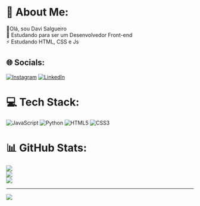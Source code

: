 # 💫 About Me:
🔭Olá, sou Davi Salgueiro<br>💬 Estudando para ser um Desenvolvedor Front-end<br>⚡ Estudando HTML, CSS e Js


## 🌐 Socials:
[![Instagram](https://img.shields.io/badge/Instagram-%23E4405F.svg?logo=Instagram&logoColor=white)](https://instagram.com/https://www.instagram.com/salgueiro._/) [![LinkedIn](https://img.shields.io/badge/LinkedIn-%230077B5.svg?logo=linkedin&logoColor=white)](https://linkedin.com/in/www.linkedin.com/in/davi-salgueiro-8b05ba276) 

# 💻 Tech Stack:
![JavaScript](https://img.shields.io/badge/javascript-%23323330.svg?style=for-the-badge&logo=javascript&logoColor=%23F7DF1E) ![Python](https://img.shields.io/badge/python-3670A0?style=for-the-badge&logo=python&logoColor=ffdd54) ![HTML5](https://img.shields.io/badge/html5-%23E34F26.svg?style=for-the-badge&logo=html5&logoColor=white) ![CSS3](https://img.shields.io/badge/css3-%231572B6.svg?style=for-the-badge&logo=css3&logoColor=white)
# 📊 GitHub Stats:
![](https://github-readme-stats.vercel.app/api?username=davisalgs&theme=dark&hide_border=true&include_all_commits=false&count_private=false)<br/>
![](https://github-readme-streak-stats.herokuapp.com/?user=davisalgs&theme=dark&hide_border=true)<br/>
![](https://github-readme-stats.vercel.app/api/top-langs/?username=davisalgs&theme=dark&hide_border=true&include_all_commits=false&count_private=false&layout=compact)

---
[![](https://visitcount.itsvg.in/api?id=davisalgs&icon=0&color=0)](https://visitcount.itsvg.in)

<!-- Proudly created with GPRM ( https://gprm.itsvg.in ) -->